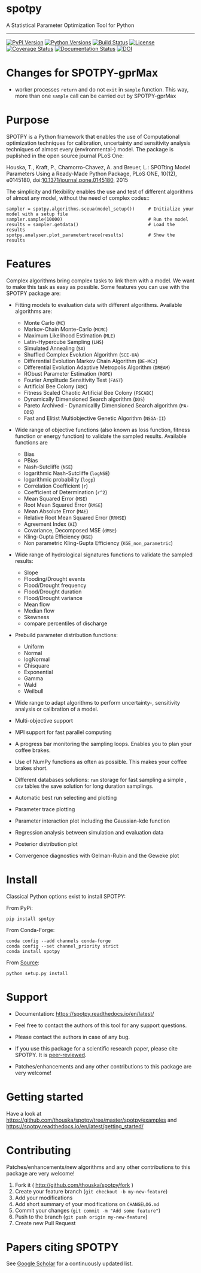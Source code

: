 # spotpy
A Statistical Parameter Optimization Tool for Python

---

[![PyPI Version][pypi-v-image]][pypi-v-link]
[![Python Versions][pypi-pyv-image]][pypi-pyv-link]
[![Build Status][travis-image]][travis-link]
[![License][license-image]][license-link]
[![Coverage Status](https://coveralls.io/repos/github/thouska/spotpy/badge.svg?branch=master)](https://coveralls.io/github/thouska/spotpy?branch=master)
[![Documentation Status](https://readthedocs.org/projects/spotpy/badge/?version=latest)](https://readthedocs.org/projects/spotpy/badge/?version=latest)
[![DOI](https://zenodo.org/badge/47562322.svg)](https://zenodo.org/badge/latestdoi/47562322)

[pypi-v-image]: https://img.shields.io/pypi/v/spotpy.png
[pypi-v-link]: https://pypi.python.org/pypi/spotpy
[pypi-pyv-image]: https://img.shields.io/pypi/pyversions/spotpy.png
[pypi-pyv-link]: https://img.shields.io/pypi/pyversions/spotpy
[travis-image]: https://img.shields.io/travis/thouska/spotpy/master.png
[travis-link]: https://travis-ci.org/thouska/spotpy
[license-image]: https://img.shields.io/badge/license-MIT-blue.png
[license-link]: http://opensource.org/licenses/MIT



Changes for SPOTPY-gprMax
=========================
- worker processes `return` and do not `exit` in `sample`
  function. This way, more than one `sample` call can be carried out
  by SPOTPY-gprMax


Purpose
=================

SPOTPY is a Python framework that enables the use of Computational optimization techniques for calibration, uncertainty
and sensitivity analysis techniques of almost every (environmental-) model. The package is puplished in the open source journal PLoS One:

Houska, T., Kraft, P., Chamorro-Chavez, A. and Breuer, L.: SPOTting Model Parameters Using a Ready-Made Python Package, PLoS ONE,
10(12), e0145180, doi:[10.1371/journal.pone.0145180](http://journals.plos.org/plosone/article?id=10.1371%2Fjournal.pone.0145180 "SPOTting Model Parameters Using a Ready-Made Python Package"), 2015

The simplicity and flexibility enables the use and test of different
algorithms of almost any model, without the need of complex codes::

	sampler = spotpy.algorithms.sceua(model_setup())     # Initialize your model with a setup file
	sampler.sample(10000)                                # Run the model
	results = sampler.getdata()                          # Load the results
	spotpy.analyser.plot_parametertrace(results)         # Show the results



Features
=================

Complex algorithms bring complex tasks to link them with a model.
We want to make this task as easy as possible.
Some features you can use with the SPOTPY package are:

* Fitting models to evaluation data with different algorithms.
  Available algorithms are:

  * Monte Carlo (`MC`)
  * Markov-Chain Monte-Carlo (`MCMC`)
  * Maximum Likelihood Estimation (`MLE`)
  * Latin-Hypercube Sampling (`LHS`)
  * Simulated Annealing (`SA`)
  * Shuffled Complex Evolution Algorithm (`SCE-UA`)
  * Differential Evolution Markov Chain Algorithm (`DE-MCz`)
  * Differential Evolution Adaptive Metropolis Algorithm (`DREAM`)
  * RObust Parameter Estimation (`ROPE`)
  * Fourier Amplitude Sensitivity Test (`FAST`)
  * Artificial Bee Colony (`ABC`)
  * Fitness Scaled Chaotic Artificial Bee Colony (`FSCABC`)
  * Dynamically Dimensioned Search algorithm (`DDS`)
  * Pareto Archived - Dynamicallly Dimensioned Search algorithm (`PA-DDS`)
  * Fast and Elitist Multiobjective Genetic Algorithm (`NSGA-II`)

* Wide range of objective functions (also known as loss function, fitness function or energy function) to validate the sampled results. Available functions are

  * Bias
  * PBias
  * Nash-Sutcliffe (`NSE`)
  * logarithmic Nash-Sutcliffe (`logNSE`)
  * logarithmic probability (`logp`)
  * Correlation Coefficient (`r`)
  * Coefficient of Determination (`r^2`)
  * Mean Squared Error (`MSE`)
  * Root Mean Squared Error (`RMSE`)
  * Mean Absolute Error (`MAE`)
  * Relative Root Mean Squared Error (`RRMSE`)
  * Agreement Index (`AI`)
  * Covariance, Decomposed MSE (`dMSE`)
  * Kling-Gupta Efficiency (`KGE`)
  * Non parametric Kling-Gupta Efficiency (`KGE_non_parametric`)

* Wide range of hydrological signatures functions to validate the sampled results:

  * Slope
  * Flooding/Drought events
  * Flood/Drought frequency
  * Flood/Drought duration
  * Flood/Drought variance
  * Mean flow
  * Median flow
  * Skewness
  * compare percentiles of discharge

* Prebuild parameter distribution functions:

  * Uniform
  * Normal
  * logNormal
  * Chisquare
  * Exponential
  * Gamma
  * Wald
  * Weilbull

* Wide range to adapt algorithms to perform uncertainty-, sensitivity analysis or calibration
  of a model.

* Multi-objective support

* MPI support for fast parallel computing

* A progress bar monitoring the sampling loops. Enables you to plan your coffee brakes.

* Use of NumPy functions as often as possible. This makes your coffee brakes short.

* Different databases solutions: `ram` storage for fast sampling a simple , `csv` tables
  the save solution for long duration samplings.

* Automatic best run selecting and plotting

* Parameter trace plotting

* Parameter interaction plot including the Gaussian-kde function

* Regression analysis between simulation and evaluation data

* Posterior distribution plot

* Convergence diagnostics with Gelman-Rubin and the Geweke plot


Install
=================

Classical Python options exist to install SPOTPY:

From PyPi:

	pip install spotpy

From Conda-Forge:

	conda config --add channels conda-forge
	conda config --set channel_priority strict
	conda install spotpy

From [Source](https://pypi.python.org/pypi/spotpy):

	python setup.py install


Support
=================

* Documentation: https://spotpy.readthedocs.io/en/latest/

* Feel free to contact the authors of this tool for any support questions.

* Please contact the authors in case of any bug.

* If you use this package for a scientific research paper, please cite SPOTPY. It is [peer-reviewed](http://journals.plos.org/plosone/article?id=10.1371%2Fjournal.pone.0145180 "SPOTting Model Parameters Using a Ready-Made Python Package").

* Patches/enhancements and any other contributions to this package are very welcome!


Getting started
=================
Have a look at https://github.com/thouska/spotpy/tree/master/spotpy/examples and https://spotpy.readthedocs.io/en/latest/getting_started/


Contributing
=================
Patches/enhancements/new algorithms and any other contributions to this package are very welcome!

1. Fork it ( http://github.com/thouska/spotpy/fork )
2. Create your feature branch (``git checkout -b my-new-feature``)
3. Add your modifications
4. Add short summary of your modifications on ``CHANGELOG.md``
5. Commit your changes (``git commit -m "Add some feature"``)
6. Push to the branch (``git push origin my-new-feature``)
7. Create new Pull Request

Papers citing SPOTPY
=====================
See [Google Scholar](https://scholar.google.de/scholar?cites=17155001516727704728&as_sdt=2005&sciodt=0,5&hl=de) for a continuously updated list.

